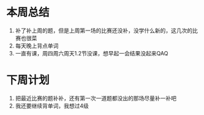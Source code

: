 # 本周总结
1. 补了补上周的题，但是上周第一场的比赛还没补，没学什么新的，这几次的比赛也很菜
2. 每天晚上背点单词
3. 一直有课，周四周六周天1.2节没课，想早起一会结果没起来QAQ

# 下周计划
1. 把最近比赛的题补补，还有第一次一道题都没出的那场尽量补一补吧
2. 我还要继续背单词，我想过4级

